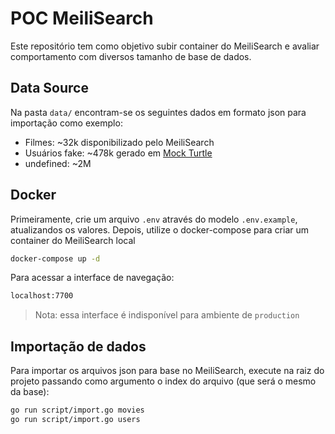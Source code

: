 # POC MeiliSearch
Este repositório tem como objetivo subir container do MeiliSearch e avaliar comportamento com diversos tamanho de base de dados.

## Data Source
Na pasta `data/` encontram-se os seguintes dados em formato json para importação como exemplo:

- Filmes: ~32k disponibilizado pelo MeiliSearch
- Usuários fake: ~478k gerado em [Mock Turtle]
- undefined: ~2M

## Docker
Primeiramente, crie um arquivo `.env` através do modelo `.env.example`, atualizandos os valores. Depois, utilize o docker-compose para criar um container do MeiliSearch local

```sh
docker-compose up -d
```

Para acessar a interface de navegação:
```sh
localhost:7700
```
> Nota: essa interface é indisponível para ambiente de `production`

## Importação de dados

Para importar os arquivos json para base no MeiliSearch, execute na raiz do projeto passando como argumento o index do arquivo (que será o mesmo da base):

```sh
go run script/import.go movies
go run script/import.go users
```

[Mock Turtle]: <https://mockturtle.net>
